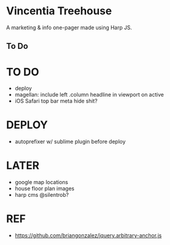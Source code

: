 Vincentia Treehouse
===================

A marketing &amp; info one-pager made using Harp JS. 


To Do
-------------------

# TO DO
- deploy
- magellan: include left .column headline in viewport on active
- iOS Safari top bar meta hide shit?

# DEPLOY
- autoprefixer w/ sublime plugin before deploy

# LATER
- google map locations
- house floor plan images
- harp cms @silentrob?

# REF
- https://github.com/briangonzalez/jquery.arbitrary-anchor.js
